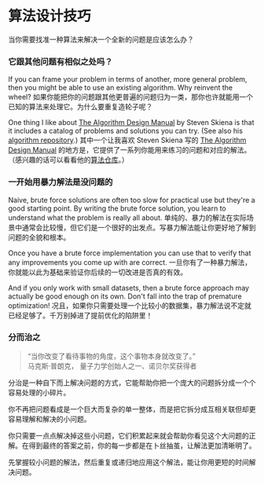 # 算法设计技巧

当你需要找准一种算法来解决一个全新的问题是应该怎么办？

### 它跟其他问题有相似之处吗？

If you can frame your problem in terms of another, more general problem, then you might be able to use an existing algorithm. Why reinvent the wheel?
如果你能把你的问题跟其他更普遍的问题归为一类，那你也许就能用一个已知的算法来处理它。为什么要重复造轮子呢？

One thing I like about [The Algorithm Design Manual](http://www.algorist.com) by Steven Skiena is that it includes a catalog of problems and solutions you can try. (See also his [algorithm repository](http://www3.cs.stonybrook.edu/~algorith/).)
其中一个让我喜欢 Steven Skiena 写的 [The Algorithm Design Manual](http://www.algorist.com) 的地方是，它提供了一系列你能用来练习的问题和对应的解法。（感兴趣的话可以看看他的[算法仓库](http://www3.cs.stonybrook.edu/~algorith/)。）

### 一开始用暴力解法是没问题的

Naive, brute force solutions are often too slow for practical use but they're a good starting point. By writing the brute force solution, you learn to understand what the problem is really all about.
单纯的、暴力的解法在实际场景中通常会比较慢，但它们是一个很好的出发点。写暴力解法能让你更好地了解到问题的全貌和根本。

Once you have a brute force implementation you can use that to verify that any improvements you come up with are correct. 
一旦你有了一种暴力解法，你就能以此为基础来验证你后续的一切改进是否真的有效。

And if you only work with small datasets, then a brute force approach may actually be good enough on its own. Don't fall into the trap of premature optimization!
况且，如果你只需要处理一个比较小的数据集，暴力解法说不定就已经足够了。千万别掉进了提前优化的陷阱里！

### 分而治之

>“当你改变了看待事物的角度，这个事物本身就改变了。”</br>
>马克斯·普朗克， 量子力学创始人之一、诺贝尔奖获得者

分治是一种自下而上解决问题的方式，它能帮助你把一个庞大的问题拆分成一个个容易处理的小碎片。

你不再把问题看成是一个巨大而复杂的单一整体，而是把它拆分成互相关联但却更容易理解和解决的小问题。

你只需要一点点解决掉这些小问题，它们积累起来就会帮助你看见这个大问题的正解。在得到最终的答案之前，你的每一步都是在卜丝抽茧，让解法更加清晰明了。

先掌握较小问题的解法，然后重复或递归地应用这个解法，能让你用更短的时间解决问题。
